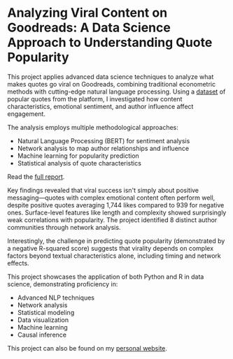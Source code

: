 # Analyzing Viral Content on Goodreads: A Data Science Approach to Understanding Quote Popularity

This project applies advanced data science techniques to analyze what makes quotes go viral on Goodreads, combining traditional econometric methods with cutting-edge natural language processing. Using a [dataset](https://www.kaggle.com/datasets/abhishekvermasg1/goodreads-quotes) of popular quotes from the platform, I investigated how content characteristics, emotional sentiment, and author influence affect engagement.

The analysis employs multiple methodological approaches:

- Natural Language Processing (BERT) for sentiment analysis
- Network analysis to map author relationships and influence
- Machine learning for popularity prediction
- Statistical analysis of quote characteristics

Read the [full report](https://github.com/jormur/goodreads-quotes-analysis/blob/main/goodreads_notebook.ipynb).

Key findings revealed that viral success isn't simply about positive messaging—quotes with complex emotional content often perform well, despite positive quotes averaging 1,744 likes compared to 939 for negative ones. Surface-level features like length and complexity showed surprisingly weak correlations with popularity. The project identified 8 distinct author communities through network analysis.

Interestingly, the challenge in predicting quote popularity (demonstrated by a negative R-squared score) suggests that virality depends on complex factors beyond textual characteristics alone, including timing and network effects.

This project showcases the application of both Python and R in data science, demonstrating proficiency in:

- Advanced NLP techniques
- Network analysis
- Statistical modeling
- Data visualization
- Machine learning
- Causal inference

This project can also be found on my [personal website](https://jormur.github.io/).
